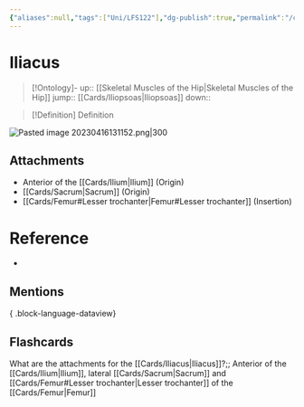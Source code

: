 ```yaml
---
{"aliases":null,"tags":["Uni/LFS122"],"dg-publish":true,"permalink":"/cards/iliacus/","dgPassFrontmatter":true}
---
```


# Iliacus

> [!Ontology]-
> up:: [[Skeletal Muscles of the Hip\|Skeletal Muscles of the Hip]]
> jump:: [[Cards/Iliopsoas\|Iliopsoas]]
> down:: 

> [!Definition] Definition

![Pasted image 20230416131152.png|300](/img/user/Extras/Images/Pasted%20image%2020230416131152.png)

## Attachments

- Anterior of the [[Cards/Ilium\|Ilium]] (Origin)
- [[Cards/Sacrum\|Sacrum]] (Origin)
- [[Cards/Femur#Lesser trochanter\|Femur#Lesser trochanter]] (Insertion)

# Reference

- 

## Mentions


{ .block-language-dataview}

## Flashcards

What are the attachments for the [[Cards/Iliacus\|Iliacus]]?;; Anterior of the [[Cards/Ilium\|Ilium]], lateral [[Cards/Sacrum\|Sacrum]] and [[Cards/Femur#Lesser trochanter\|Lesser trochanter]] of the [[Cards/Femur\|Femur]]
<!--SR:!2023-10-17,105,250-->
